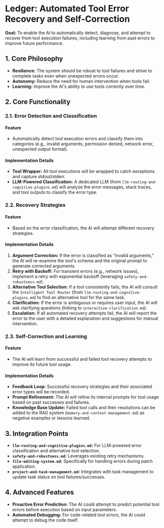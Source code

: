 
# Ledger: Automated Tool Error Recovery and Self-Correction

**Goal:** To enable the AI to automatically detect, diagnose, and attempt to recover from tool execution failures, including learning from past errors to improve future performance.

## 1. Core Philosophy

- **Resilience:** The system should be robust to tool failures and strive to complete tasks even when unexpected errors occur.
- **Autonomy:** Reduce the need for human intervention when tools fail.
- **Learning:** Improve the AI's ability to use tools correctly over time.

## 2. Core Functionality

### 2.1. Error Detection and Classification

#### Feature

- Automatically detect tool execution errors and classify them into categories (e.g., invalid arguments, permission denied, network error, unexpected output format).

#### Implementation Details

-   **Tool Wrapper:** All tool executions will be wrapped to catch exceptions and capture stdout/stderr.
-   **LLM-Powered Classification:** A dedicated LLM (from `llm-routing-and-cognitive-plugins.md`) will analyze the error messages, stack traces, and tool outputs to classify the error type.

### 2.2. Recovery Strategies

#### Feature

- Based on the error classification, the AI will attempt different recovery strategies.

#### Implementation Details

1.  **Argument Correction:** If the error is classified as "invalid arguments," the AI will re-examine the tool's schema and the original prompt to generate corrected arguments.
2.  **Retry with Backoff:** For transient errors (e.g., network issues), implement a retry with exponential backoff (leveraging `safety-and-robustness.md`).
3.  **Alternative Tool Selection:** If a tool consistently fails, the AI will consult the `Intelligent Tool Router` (from `llm-routing-and-cognitive-plugins.md`) to find an alternative tool for the same task.
4.  **Clarification:** If the error is ambiguous or requires user input, the AI will ask clarifying questions (linking to `interactive-clarification.md`).
5.  **Escalation:** If all automated recovery attempts fail, the AI will report the error to the user with a detailed explanation and suggestions for manual intervention.

### 2.3. Self-Correction and Learning

#### Feature

- The AI will learn from successful and failed tool recovery attempts to improve its future tool usage.

#### Implementation Details

-   **Feedback Loop:** Successful recovery strategies and their associated error types will be recorded.
-   **Prompt Refinement:** The AI will refine its internal prompts for tool usage based on past successes and failures.
-   **Knowledge Base Update:** Failed tool calls and their resolutions can be added to the RAG system (`memory-and-context-management.md`) as negative examples or lessons learned.

## 3. Integration Points

-   **`llm-routing-and-cognitive-plugins.md`:** For LLM-powered error classification and alternative tool selection.
-   **`safety-and-robustness.md`:** Leverages existing retry mechanisms.
-   **`file-editing-system.md`:** Specifically for handling errors during patch application.
-   **`project-and-task-management.md`:** Integrates with task management to update task status on tool failures/successes.

## 4. Advanced Features

-   **Proactive Error Prediction:** The AI could attempt to predict potential tool errors before execution based on input parameters.
-   **Automated Debugging:** For code-related tool errors, the AI could attempt to debug the code itself.
